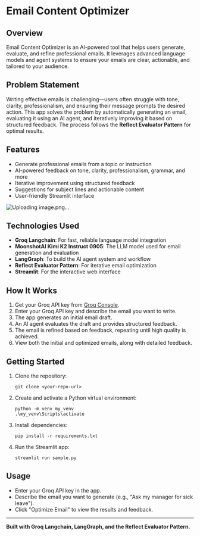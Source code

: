 # Email Content Optimizer

## Overview

Email Content Optimizer is an AI-powered tool that helps users generate, evaluate, and refine professional emails. It leverages advanced language models and agent systems to ensure your emails are clear, actionable, and tailored to your audience.

## Problem Statement

Writing effective emails is challenging—users often struggle with tone, clarity, professionalism, and ensuring their message prompts the desired action. This app solves the problem by automatically generating an email, evaluating it using an AI agent, and iteratively improving it based on structured feedback. The process follows the **Reflect Evaluator Pattern** for optimal results.

## Features

- Generate professional emails from a topic or instruction
- AI-powered feedback on tone, clarity, professionalism, grammar, and more
- Iterative improvement using structured feedback
- Suggestions for subject lines and actionable content
- User-friendly Streamlit interface

![Uploading image.png…]()


## Technologies Used

- **Groq Langchain**: For fast, reliable language model integration
- **MoonshotAI Kimi K2 Instruct 0905**: The LLM model used for email generation and evaluation
- **LangGraph**: To build the AI agent system and workflow
- **Reflect Evaluator Pattern**: For iterative email optimization
- **Streamlit**: For the interactive web interface

## How It Works

1. Get your Groq API key from [Groq Console](https://console.groq.com/keys).
2. Enter your Groq API key and describe the email you want to write.
3. The app generates an initial email draft.
4. An AI agent evaluates the draft and provides structured feedback.
5. The email is refined based on feedback, repeating until high quality is achieved.
6. View both the initial and optimized emails, along with detailed feedback.

## Getting Started

1. Clone the repository:
   ```
   git clone <your-repo-url>
   ```
2. Create and activate a Python virtual environment:
   ```
   python -m venv my_venv
   .\my_venv\Scripts\activate
   ```
3. Install dependencies:
   ```
   pip install -r requirements.txt
   ```
4. Run the Streamlit app:
   ```
   streamlit run sample.py
   ```

## Usage

- Enter your Groq API key in the app.
- Describe the email you want to generate (e.g., "Ask my manager for sick leave").
- Click "Optimize Email" to view the results and feedback.

---

**Built with Groq Langchain, LangGraph, and the Reflect Evaluator Pattern.**
